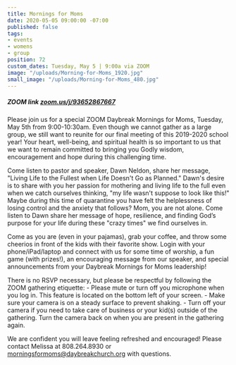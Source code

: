 ```yaml
---
title: Mornings for Moms
date: 2020-05-05 09:00:00 -07:00
published: false
tags:
- events
- womens
- group
position: 72
custom_dates: Tuesday, May 5 | 9:00a via ZOOM
image: "/uploads/Morning-for-Moms_1920.jpg"
small_image: "/uploads/Morning-for-Moms_480.jpg"
---
```


##### ZOOM link [zoom.us/j/93652867667  ](https://zoom.us/j/93652867667  )

Please join us for a special ZOOM Daybreak Mornings for Moms, Tuesday, May 5th from 9:00-10:30am.  Even though we cannot gather as a large group, we still want to reunite for our final meeting of this 2019-2020 school year!  Your heart, well-being, and spiritual health is so important to us that we want to remain committed to bringing you Godly wisdom, encouragement and hope during this challenging time.    

Come listen to pastor and speaker, Dawn Neldon, share her message, "Living Life to the Fullest when Life Doesn't Go as Planned."  Dawn's desire is to share with you her passion for mothering and living life to the full even when we catch ourselves thinking, "my life wasn't suppose to look like this!" Maybe during this time of quarantine you have felt the helplessness of losing control and the anxiety that follows?  Mom, you are not alone.  Come listen to Dawn share her message of hope, resilience, and finding God’s purpose for your life during these "crazy times" we find ourselves in.         

Come as you are (even in your pajamas), grab your coffee, and throw some cheerios in front of the kids with their favorite show.  Login with your phone/iPad/laptop and connect with us for some time of worship, a fun game (with prizes!), an encouraging message from our speaker, and special announcements from your Daybreak Mornings for Moms leadership!   

There is no RSVP necessary, but please be respectful by following the ZOOM gathering etiquette:  - Please mute or turn off you microphone when you log in.  This feature is located on the bottom left of your screen. - Make sure your camera is on a steady surface to prevent shaking.   - Turn off your camera if you need to take care of business or your kid(s) outside of the gathering.  Turn the camera back on when you are present in the gathering again.     

We are confident you will leave feeling refreshed and encouraged!  Please contact Melissa at 808.264.8930 or morningsformoms@daybreakchurch.org with questions.   